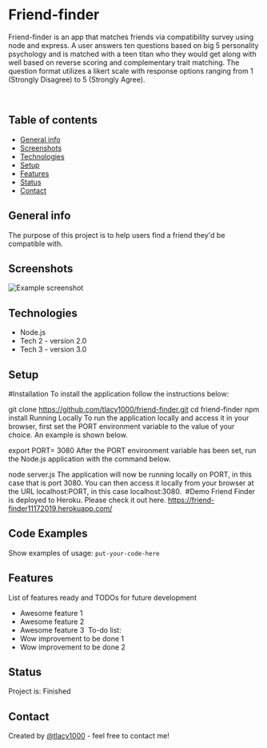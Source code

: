
# Friend-finder
Friend-finder is an app that matches friends via compatibility survey using node and express. A user answers ten questions based on big 5 personality psychology and is matched with a teen titan who they would get along with well based on reverse scoring and complementary trait matching. The question format utilizes a likert scale with response options ranging from 1 (Strongly Disagree) to 5 (Strongly Agree).

​
## Table of contents
* [General info](#general-info)
* [Screenshots](#screenshots)
* [Technologies](#technologies)
* [Setup](#setup)
* [Features](#features)
* [Status](#status)
* [Contact](#contact)
​
## General info
The purpose of this project is to help users find a friend they'd be compatible with.
​
## Screenshots
![Example screenshot](./img/screenshot.png)
​
## Technologies
* Node.js
* Tech 2 - version 2.0
* Tech 3 - version 3.0
​
## Setup
#Installation
To install the application follow the instructions below:

git clone https://github.com/tlacy1000/friend-finder.git
cd friend-finder
npm install
Running Locally
To run the application locally and access it in your browser, first set the PORT environment variable to the value of your choice. An example is shown below.

export PORT= 3080
After the PORT environment variable has been set, run the Node.js application with the command below.

node server.js
The application will now be running locally on PORT, in this case that is port 3080. You can then access it locally from your browser at the URL localhost:PORT, in this case localhost:3080.
​
#Demo
Friend Finder is deployed to Heroku. Please check it out here. 
https://friend-finder11172019.herokuapp.com/

## Code Examples
Show examples of usage:
`put-your-code-here`
​
## Features
List of features ready and TODOs for future development
* Awesome feature 1
* Awesome feature 2
* Awesome feature 3
​
To-do list:
* Wow improvement to be done 1
* Wow improvement to be done 2
​
## Status
Project is: Finished
​
## Contact
Created by [@tlacy1000](https://www.lacytammy.com/) - feel free to contact me!
